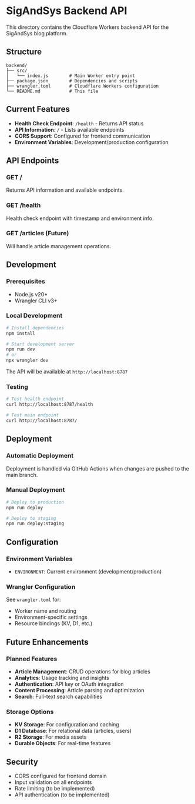 # SigAndSys Backend API

This directory contains the Cloudflare Workers backend API for the SigAndSys blog platform.

## Structure

```
backend/
├── src/
│   └── index.js        # Main Worker entry point
├── package.json        # Dependencies and scripts
├── wrangler.toml       # Cloudflare Workers configuration
└── README.md           # This file
```

## Current Features

- **Health Check Endpoint**: `/health` - Returns API status
- **API Information**: `/` - Lists available endpoints
- **CORS Support**: Configured for frontend communication
- **Environment Variables**: Development/production configuration

## API Endpoints

### GET /
Returns API information and available endpoints.

### GET /health
Health check endpoint with timestamp and environment info.

### GET /articles (Future)
Will handle article management operations.

## Development

### Prerequisites
- Node.js v20+
- Wrangler CLI v3+

### Local Development
```bash
# Install dependencies
npm install

# Start development server
npm run dev
# or
npx wrangler dev
```

The API will be available at `http://localhost:8787`

### Testing
```bash
# Test health endpoint
curl http://localhost:8787/health

# Test main endpoint
curl http://localhost:8787/
```

## Deployment

### Automatic Deployment
Deployment is handled via GitHub Actions when changes are pushed to the main branch.

### Manual Deployment
```bash
# Deploy to production
npm run deploy

# Deploy to staging
npm run deploy:staging
```

## Configuration

### Environment Variables
- `ENVIRONMENT`: Current environment (development/production)

### Wrangler Configuration
See `wrangler.toml` for:
- Worker name and routing
- Environment-specific settings
- Resource bindings (KV, D1, etc.)

## Future Enhancements

### Planned Features
- **Article Management**: CRUD operations for blog articles
- **Analytics**: Usage tracking and insights
- **Authentication**: API key or OAuth integration
- **Content Processing**: Article parsing and optimization
- **Search**: Full-text search capabilities

### Storage Options
- **KV Storage**: For configuration and caching
- **D1 Database**: For relational data (articles, users)
- **R2 Storage**: For media assets
- **Durable Objects**: For real-time features

## Security

- CORS configured for frontend domain
- Input validation on all endpoints
- Rate limiting (to be implemented)
- API authentication (to be implemented)